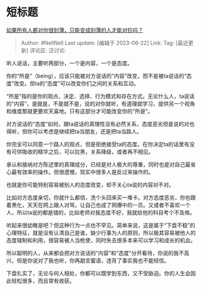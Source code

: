 # 短标题
[如果所有人都对你很刻薄，只能变成刻薄的人才能对抗吗？](https://www.zhihu.com/question/605091434/answer/3084836593)

> Author: #NellNell
> Last update: [编辑于 2023-06-22]
> Link:
> Tag: [最近更新]
> 评论区:
> 泛讨论:

听人说话，主要听两部分，一个是内容，一个是态度。

你的“所是”（being），应该只能被对方说话的“内容”改变，而不是被ta说话的“态度”改变。但ta的“态度”可以改变你们之间的关系和互动。

“所是”指的是你的观点、决定、选择、行为模式和存在方式。无论什么人，ta说话的“内容”，是就是，不是就不是，说的对你就听，有道理就学习，提供另一个视角和维度那就更要欢天喜地。只有这部分才可能改变你的“所是”。

对方说话的“态度”如何，跟ta说话的真理性没有必然关系，态度恶劣但是说的对也得听，但你可以考虑是继续把ta当朋友，还是把ta当路人。

你完全可以同意一个路人的观点，但是拒绝接受ta的态度。在你决定ta的话里有没有可供吸收的精华之后，可以拉黑，关系降级，或者再不相见。

承认和接纳对方陈述里的真理成分，已经是对人极大的尊重，同时也是对自己最省心最有效率的操作。但很遗憾，现实中很多人是反过来操作的。

也就是你可能特别容易被别人的态度改变，却不关心ta说的内容对不对。

比如对方态度亲切，你就什么都信，洗个头回来买一堆卡。对方态度恶劣，你也跟着黑化，天天在网上跟人对骂，让自己也成了网爆中的一员。又或者不喜欢一个人，所以ta说的都是错的，比如老师对我态度不好，我就给他的科目考个不及格。

听起来很幼稚是吧？但这种行为一点也不罕见。简单来说，这是属于“下盘不稳”的心理特征，就是没有认清自己是谁，缺少行事为人的原则，所以极其容易被他人的态度辖制和利用，很容易被人当枪使，同时失去很多本来可以学习和成长的机会。

所以聪明的人，从来都会把对方说话的“内容”和“态度”分开看待，你说的我不高兴，但是你说对了我也听，你再甜言蜜语，违背了事实我也不能轻信。

下盘扎实了，无论与何人相处，你都可以既学到东西，又不受胁迫。你的人生会因此轻松很多，而且常有收获。